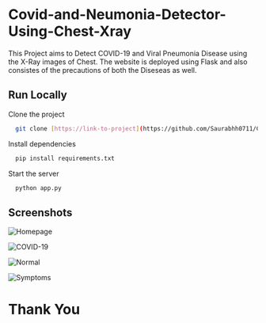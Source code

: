 # Covid-and-Neumonia-Detector-Using-Chest-Xray

This Project aims to Detect COVID-19 and Viral Pneumonia Disease using the X-Ray images of Chest. The website is deployed using Flask and also consistes of the precautions of both the Diseseas as well.


## Run Locally

Clone the project

```bash
  git clone [https://link-to-project](https://github.com/Saurabhh0711/Covid-and-Neumonia-Detector-Using-Chest-Xray.git)
```

Install dependencies

```bash
  pip install requirements.txt
```

Start the server

```bash
  python app.py
```


## Screenshots

![Homepage](https://github.com/Saurabhh0711/Covid-and-Neumonia-Detector-Using-Chest-Xray/assets/114343187/05a7c837-6ea7-48ad-98b1-9f64c4e91131)

![COVID-19](https://github.com/Saurabhh0711/Covid-and-Neumonia-Detector-Using-Chest-Xray/assets/114343187/9fe056f1-76f8-45e9-ad79-052cab0a30d1)

![Normal](https://github.com/Saurabhh0711/Covid-and-Neumonia-Detector-Using-Chest-Xray/assets/114343187/fd157bb2-a217-4be9-9d87-82e329f19ae7)

![Symptoms](https://github.com/Saurabhh0711/Covid-and-Neumonia-Detector-Using-Chest-Xray/assets/114343187/57a41f75-186e-4c7d-bf8d-e7a5724c6f53)

# Thank You
